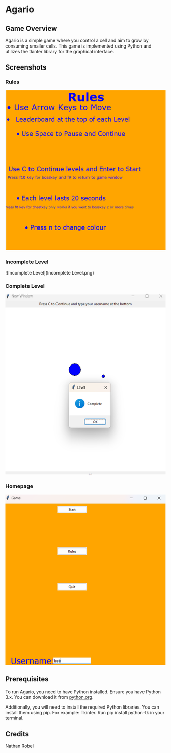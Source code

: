 # Agario

## Game Overview

Agario is a simple game where you control a cell and aim to grow by consuming smaller cells. This game is implemented using Python and utilizes the tkinter library for the graphical interface.

## Screenshots

### Rules

![Rules](Rules.png)

### Incomplete Level

![Incomplete Level](Incomplete Level.png)

### Complete Level

![Complete Level](Complete.png)

### Homepage

![Homepage](Homepage.png)

## Prerequisites

To run Agario, you need to have Python installed. Ensure you have Python 3.x. You can download it from [python.org](https://www.python.org/).

Additionally, you will need to install the required Python libraries. You can install them using pip. For example: Tkinter. 
Run pip install python-tk in your terminal.



## Credits
Nathan Robel

